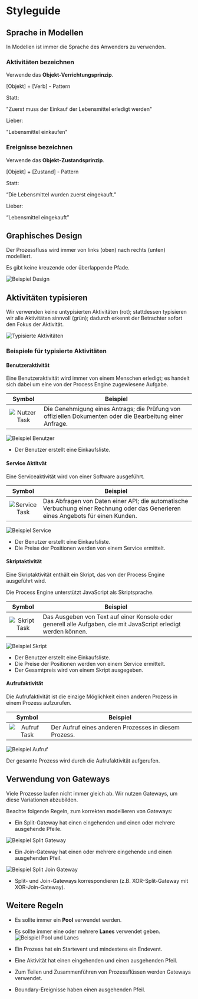 # Styleguide

## Sprache in Modellen

In Modellen ist immer die Sprache des Anwenders zu verwenden.

### Aktivitäten bezeichnen

Verwende das **Objekt-Verrichtungsprinzip**.

[Objekt] + [Verb] - Pattern

Statt:

"Zuerst muss der Einkauf der Lebensmittel erledigt werden"

Lieber:

"Lebensmittel einkaufen"

### Ereignisse bezeichnen

Verwende das **Objekt-Zustandsprinzip**.

[Objekt] + [Zustand] - Pattern

Statt:

“Die Lebensmittel wurden zuerst eingekauft.”

Lieber:

“Lebensmittel eingekauft”

## Graphisches Design

Der Prozessfluss wird immer von links (oben) nach rechts (unten) modelliert.

Es gibt keine kreuzende oder überlappende Pfade.

![Beispiel Design](./assets/example_design.svg)

## Aktivitäten typisieren

Wir verwenden keine untypisierten Aktivitäten (rot);
stattdessen typisieren wir alle Aktivitäten sinnvoll (grün);
dadurch erkennt der Betrachter sofort den Fokus der Aktivität.

![Typisierte Aktivitäten](./assets/typisierung.svg)

### Beispiele für typisierte Aktivitäten

#### Benutzeraktivität

Eine Benutzeraktivität wird immer von einem Menschen erledigt; es handelt sich
dabei um eine von der Process Engine zugewiesene Aufgabe.

| Symbol | Beispiel |
| :----: | -------- |
| ![Nutzer Task](./assets/task_benutzer.svg) | Die Genehmigung eines Antrags; die Prüfung von offiziellen Dokumenten oder die Bearbeitung einer Anfrage. |

![Beispiel Benutzer](./assets/example_benutzer.svg)

- Der Benutzer erstellt eine Einkaufsliste.

#### Service Aktitvät

Eine Serviceaktivität wird von einer Software ausgeführt.

| Symbol | Beispiel |
| :----: | -------- |
| ![Service Task](./assets/task_service.svg) | Das Abfragen von Daten einer API; die automatische Verbuchung einer Rechnung oder das Generieren eines Angebots für einen Kunden. |

![Beispiel Service](./assets/example_service.svg)

- Der Benutzer erstellt eine Einkaufsliste.
- Die Preise der Positionen werden von einem Service ermittelt.

#### Skriptaktivität

Eine Skriptaktivität enthält ein Skript, das von der Process Engine ausgeführt
wird.

Die Process Engine unterstützt JavaScript als Skriptsprache.

| Symbol | Beispiel |
| :----: | -------- |
| ![Skript Task](./assets/task_skript.svg) | Das Ausgeben von Text auf einer Konsole oder generell alle Aufgaben, die mit JavaScript erledigt werden können. |

![Beispiel Skript](./assets/example_skript.svg)

- Der Benutzer erstellt eine Einkaufsliste.
- Die Preise der Positionen werden von einem Service ermittelt.
- Der Gesamtpreis wird von einem Skript ausgegeben.

#### Aufrufaktivität

Die Aufrufaktivität ist die einzige Möglichkeit einen anderen Prozess in
einem Prozess aufzurufen.

| Symbol | Beispiel |
| :----: | -------- |
| ![Aufruf Task](./assets/task_aufruf.svg) | Der Aufruf eines anderen Prozesses in diesem Prozess. |

![Beispiel Aufruf](./assets/example_aufruf.svg)

Der gesamte Prozess wird durch die Aufrufaktivität aufgerufen.

## Verwendung von Gateways

Viele Prozesse laufen nicht immer gleich ab. Wir nutzen Gateways, um diese
Variationen abzubilden.

Beachte folgende Regeln, zum korrekten modellieren von Gateways:

- Ein Split-Gateway hat einen eingehenden und einen oder mehrere ausgehende Pfeile.

![Beispiel Split Gateway](./assets/example_split_gateway.svg)

- Ein Join-Gateway hat einen oder mehrere eingehende und einen ausgehenden Pfeil.

![Beispiel Split Join Gateway](./assets/example_split_join_gateway.svg)

- Split- und Join-Gateways korrespondieren (z.B. XOR-Split-Gateway mit
  XOR-Join-Gateway).

## Weitere Regeln

- Es sollte immer ein **Pool** verwendet werden.
- Es sollte immer eine oder mehrere **Lanes** verwendet geben.
![Beispiel Pool und Lanes](./assets/example_pool_lanes.svg)

- Ein Prozess hat ein Startevent und mindestens ein Endevent.
- Eine Aktivität hat einen eingehenden und einen ausgehenden Pfeil.
- Zum Teilen und Zusammenführen von Prozessflüssen werden Gateways verwendet.
- Boundary-Ereignisse haben einen ausgehenden Pfeil.
